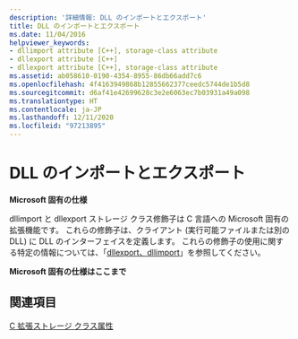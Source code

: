 ```yaml
---
description: '詳細情報: DLL のインポートとエクスポート'
title: DLL のインポートとエクスポート
ms.date: 11/04/2016
helpviewer_keywords:
- dllimport attribute [C++], storage-class attribute
- dllexport attribute [C++]
- dllexport attribute [C++], storage-class attribute
ms.assetid: ab058610-0190-4354-8955-86db66add7c6
ms.openlocfilehash: 4f4163949868b12855662377ceedc5744de1b5d8
ms.sourcegitcommit: d6af41e42699628c3e2e6063ec7b03931a49a098
ms.translationtype: HT
ms.contentlocale: ja-JP
ms.lasthandoff: 12/11/2020
ms.locfileid: "97213895"
---
```

# <a name="dll-import-and-export"></a>DLL のインポートとエクスポート

**Microsoft 固有の仕様**

dllimport と dllexport ストレージ クラス修飾子は C 言語への Microsoft 固有の拡張機能です。 これらの修飾子は、クライアント (実行可能ファイルまたは別の DLL) に DLL のインターフェイスを定義します。 これらの修飾子の使用に関する特定の情報については、「[dllexport、dllimport](../cpp/dllexport-dllimport.md)」を参照してください。

**Microsoft 固有の仕様はここまで**

## <a name="see-also"></a>関連項目

[C 拡張ストレージ クラス属性](../c-language/c-extended-storage-class-attributes.md)
